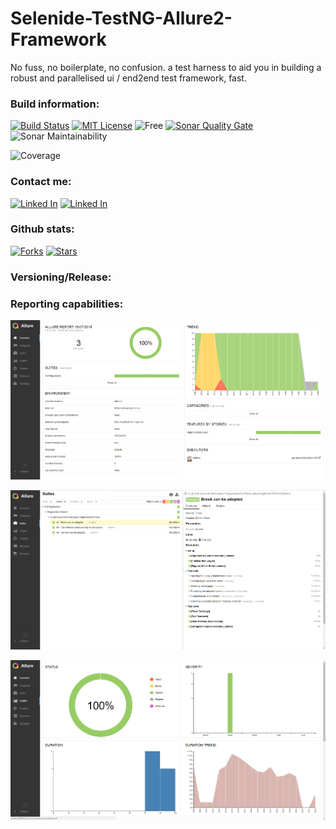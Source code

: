 # Selenide-TestNG-Allure2-Framework
No fuss, no boilerplate, no confusion.  a test harness to aid you in building a robust and parallelised ui / end2end test framework, fast.


### Build information:

[![Build Status](https://api.travis-ci.org/symonk/Selenide-TestNG-Allure2-Framework.svg?branch=master)](https://travis-ci.org/symonk/Selenide-TestNG-Allure2-Framework)
[![MIT License](http://img.shields.io/badge/license-MIT-green.svg)](https://github.com/symonk/selenide-testng-allure2-test-automation-framework/blob/master/LICENSE)
![Free](https://img.shields.io/badge/free-open--source-green.svg)
[![Sonar Quality Gate](https://sonarcloud.io/api/project_badges/measure?project=io.symonk.github%3Aselenide-framework&metric=alert_status)](https://sonarcloud.io/dashboard?id=io.symonk.github%3Aselenide-framework)
![Sonar Maintainability](https://sonarcloud.io/api/project_badges/measure?project=io.symonk.github%3Aselenide-framework&metric=sqale_rating)

![Coverage](https://sonarcloud.io/api/project_badges/measure?project=io.symonk.github%3Aselenide-framework&metric=coverage)
### Contact me:

[![Linked In](https://img.shields.io/badge/Add%20Me%20On-LinkedIn-orange.svg)](https://www.linkedin.com/in/simonk09/)
[![Linked In](https://img.shields.io/badge/Join%20Me%20On-Slack-orange.svg)](https://testersio.slack.com)

### Github stats:

[![Forks](https://img.shields.io/github/forks/badges/shields.svg?style=social&label=Fork)](https://github.com/symonk/selenide-testng-allure2-test-automation-framework)
[![Stars](https://img.shields.io/github/stars/badges/shields.svg?style=social&label=Stars)](https://github.com/symonk/selenide-testng-allure2-test-automation-framework)

### Versioning/Release:


### Reporting capabilities:

![Auto Architecture](.images/report-dashboard.png "Report Dashboard")

![Auto Architecture](.images/report-example-cases.png "Report Tests")

![Auto Architecture](.images/report-graph-data.png "Report Graphs")


